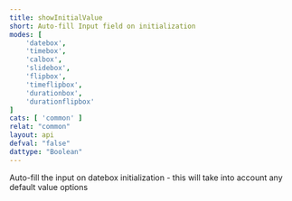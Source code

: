 ```yaml
---
title: showInitialValue
short: Auto-fill Input field on initialization
modes: [
	'datebox',
	'timebox',
	'calbox',
	'slidebox',
	'flipbox',
	'timeflipbox',
	'durationbox',
	'durationflipbox'
]
cats: [ 'common' ]
relat: "common"
layout: api
defval: "false"
dattype: "Boolean"
---
```


Auto-fill the input on datebox initialization - this will take into account any default value options
